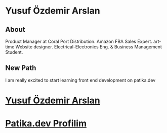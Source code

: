 # Yusuf Özdemir Arslan
## About
Product Manager at Coral Port Distribution.
Amazon FBA Sales Expert.
art-time Website designer.
Electrical-Electronics Eng. & Business Management Student.

## New Path
I am really excited to start learning front end development on patika.dev

# [Yusuf Özdemir Arslan](https://www.linkedin.com/in/yusufozdemirarslan/)
# [Patika.dev Profilim](https://app.patika.dev/yusufozdemirarslan)